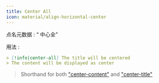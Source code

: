 ```yaml
---
title: Center All
icon: material/align-horizontal-center
---
```


点名元数据 : “ 中心全”

用法 :
```md
> [!info|center-all] The title will be centered
> The content will be displayed as center
```
> Shorthand for both ["center-content"](。/content-styling/page-3.md) and ["center-title"](。/title-styling/page-13.md)